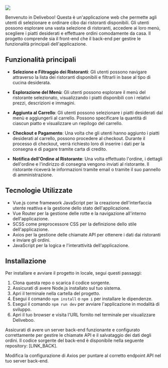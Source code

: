 <img src="https://i.imgur.com/YJ8erBr.png" />

Benvenuto in Deliveboo! Questa è un'applicazione web che permette agli utenti di selezionare e ordinare cibo dai ristoranti disponibili. Gli utenti possono esplorare una vasta selezione di ristoranti, accedere ai loro menù, scegliere i piatti desiderati e effettuare ordini comodamente da casa. Il progetto comprende sia il front-end che il back-end per gestire le funzionalità principali dell'applicazione.

## Funzionalità principali

- **Selezione e Filtraggio dei Ristoranti**: Gli utenti possono navigare attraverso la lista dei ristoranti disponibili e filtrarli in base al tipo di cucina desiderata.

- **Esplorazione del Menù**: Gli utenti possono esplorare il menù del ristorante selezionato, visualizzando i piatti disponibili con i relativi prezzi, descrizioni e immagini.

- **Aggiunta al Carrello**: Gli utenti possono selezionare i piatti desiderati dal menù e aggiungerli al carrello. Possono specificare la quantità di ciascun piatto e visualizzare un riepilogo del carrello.

- **Checkout e Pagamento**: Una volta che gli utenti hanno aggiunto i piatti desiderati al carrello, possono procedere al checkout. Durante il processo di checkout, verrà richiesto loro di inserire i dati per la consegna e di pagare tramite carta di credito.

- **Notifica dell'Ordine al Ristorante**: Una volta effettuato l'ordine, i dettagli dell'ordine e l'indirizzo di consegna vengono inviati al ristorante. Il ristorante riceverà le informazioni tramite email o tramite il suo pannello di amministrazione.

## Tecnologie Utilizzate

- Vue.js come framework JavaScript per la creazione dell'interfaccia utente reattiva e la gestione dello stato dell'applicazione.
- Vue Router per la gestione delle rotte e la navigazione all'interno dell'applicazione.
- SCSS come preprocessore CSS per la definizione dello stile dell'applicazione.
- Axios per la gestione delle chiamate API per ottenere i dati dai ristoranti e inviare gli ordini.
- JavaScript per la logica e l'interattività dell'applicazione.

## Installazione

Per installare e avviare il progetto in locale, segui questi passaggi:

1. Clona questa repo o scarica il codice sorgente.
2. Assicurati di avere Node.js installato sul tuo sistema.
3. Apri il terminale nella cartella del progetto.
4. Esegui il comando `npm install` o `npm i` per installare le dipendenze.
5. Esegui il comando `npm run dev` per avviare l'applicazione in modalità di sviluppo.
6. Apri il tuo browser e visita l'URL fornito nel terminale per visualizzare Deliveboo.

Assicurati di avere un server back-end funzionante e configurato correttamente per gestire le chiamate API e il salvataggio dei dati degli ordini. Il codice sorgente del back-end è disponibile nella seguente repository: [LINK_BACK].

Modifica la configurazione di Axios per puntare al corretto endpoint API nel tuo server back-end.


